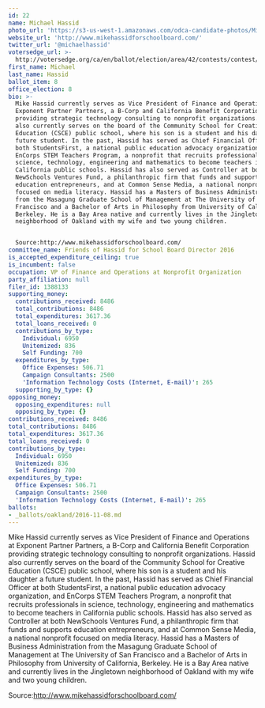 ```yaml
---
id: 22
name: Michael Hassid
photo_url: 'https://s3-us-west-1.amazonaws.com/odca-candidate-photos/Michael-Hassid.png'
website_url: 'http://www.mikehassidforschoolboard.com/'
twitter_url: '@michaelhassid'
votersedge_url: >-
  http://votersedge.org/ca/en/ballot/election/area/42/contests/contest/13218/candidate/130699?&county=Alameda%20County&election_authority_id=1
first_name: Michael
last_name: Hassid
ballot_item: 8
office_election: 8
bio: >-
  Mike Hassid currently serves as Vice President of Finance and Operations at
  Exponent Partner Partners, a B-Corp and California Benefit Corporation
  providing strategic technology consulting to nonprofit organizations. Hassid
  also currently serves on the board of the Community School for Creative
  Education (CSCE) public school, where his son is a student and his daughter a
  future student. In the past, Hassid has served as Chief Financial Officer at
  both StudentsFirst, a national public education advocacy organization, and
  EnCorps STEM Teachers Program, a nonprofit that recruits professionals in
  science, technology, engineering and mathematics to become teachers in
  California public schools. Hassid has also served as Controller at both
  NewSchools Ventures Fund, a philanthropic firm that funds and supports
  education entrepreneurs, and at Common Sense Media, a national nonprofit
  focused on media literacy. Hassid has a Masters of Business Administration
  from the Masagung Graduate School of Management at The University of San
  Francisco and a Bachelor of Arts in Philosophy from University of California,
  Berkeley. He is a Bay Area native and currently lives in the Jingletown
  neighborhood of Oakland with my wife and two young children. 


  Source:http://www.mikehassidforschoolboard.com/
committee_name: Friends of Hassid for School Board Director 2016
is_accepted_expenditure_ceiling: true
is_incumbent: false
occupation: VP of Finance and Operations at Nonprofit Organization
party_affiliation: null
filer_id: 1388133
supporting_money:
  contributions_received: 8486
  total_contributions: 8486
  total_expenditures: 3617.36
  total_loans_received: 0
  contributions_by_type:
    Individual: 6950
    Unitemized: 836
    Self Funding: 700
  expenditures_by_type:
    Office Expenses: 506.71
    Campaign Consultants: 2500
    'Information Technology Costs (Internet, E-mail)': 265
  supporting_by_type: {}
opposing_money:
  opposing_expenditures: null
  opposing_by_type: {}
contributions_received: 8486
total_contributions: 8486
total_expenditures: 3617.36
total_loans_received: 0
contributions_by_type:
  Individual: 6950
  Unitemized: 836
  Self Funding: 700
expenditures_by_type:
  Office Expenses: 506.71
  Campaign Consultants: 2500
  'Information Technology Costs (Internet, E-mail)': 265
ballots:
- _ballots/oakland/2016-11-08.md
---
```

Mike Hassid currently serves as Vice President of Finance and Operations at Exponent Partner Partners, a B-Corp and California Benefit Corporation providing strategic technology consulting to nonprofit organizations. Hassid also currently serves on the board of the Community School for Creative Education (CSCE) public school, where his son is a student and his daughter a future student. In the past, Hassid has served as Chief Financial Officer at both StudentsFirst, a national public education advocacy organization, and EnCorps STEM Teachers Program, a nonprofit that recruits professionals in science, technology, engineering and mathematics to become teachers in California public schools. Hassid has also served as Controller at both NewSchools Ventures Fund, a philanthropic firm that funds and supports education entrepreneurs, and at Common Sense Media, a national nonprofit focused on media literacy. Hassid has a Masters of Business Administration from the Masagung Graduate School of Management at The University of San Francisco and a Bachelor of Arts in Philosophy from University of California, Berkeley. He is a Bay Area native and currently lives in the Jingletown neighborhood of Oakland with my wife and two young children. 

Source:http://www.mikehassidforschoolboard.com/
